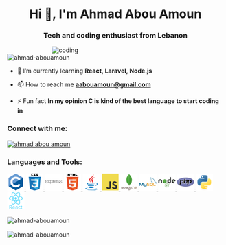 <h1 align="center">Hi 👋, I'm Ahmad Abou Amoun</h1>
<h3 align="center">Tech and coding enthusiast from Lebanon</h3>

<img align="right" alt="coding" width=400 src="https://media2.giphy.com/media/v1.Y2lkPTc5MGI3NjExMm9xdXVnamo2cDhwZW8ybHFjN3RyNmw2YnQwanJ2cTR2OHdiMTNwNyZlcD12MV9pbnRlcm5hbF9naWZfYnlfaWQmY3Q9Zw/yAGIvCiwPJn5C/giphy.webp" >

<p align="left"> <img src="https://komarev.com/ghpvc/?username=ahmad-abouamoun&label=Profile%20views&color=0e75b6&style=flat" alt="ahmad-abouamoun" /> </p>

- 🌱 I’m currently learning **React, Laravel, Node.js**

- 📫 How to reach me **aabouamoun@gmail.com**

- ⚡ Fun fact **In my opinion C is kind of the best language to start coding in**

<h3 align="left">Connect with me:</h3>
<p align="left">
<a href="https://linkedin.com/in/ahmad abou amoun" target="blank"><img align="center" src="https://raw.githubusercontent.com/rahuldkjain/github-profile-readme-generator/master/src/images/icons/Social/linked-in-alt.svg" alt="ahmad abou amoun" height="30" width="40" /></a>
</p>

<h3 align="left">Languages and Tools:</h3>
<p align="left"> <a href="https://www.cprogramming.com/" target="_blank" rel="noreferrer"> <img src="https://raw.githubusercontent.com/devicons/devicon/master/icons/c/c-original.svg" alt="c" width="40" height="40"/> </a> <a href="https://www.w3schools.com/css/" target="_blank" rel="noreferrer"> <img src="https://raw.githubusercontent.com/devicons/devicon/master/icons/css3/css3-original-wordmark.svg" alt="css3" width="40" height="40"/> </a> <a href="https://expressjs.com" target="_blank" rel="noreferrer"> <img src="https://raw.githubusercontent.com/devicons/devicon/master/icons/express/express-original-wordmark.svg" alt="express" width="40" height="40"/> </a> <a href="https://www.w3.org/html/" target="_blank" rel="noreferrer"> <img src="https://raw.githubusercontent.com/devicons/devicon/master/icons/html5/html5-original-wordmark.svg" alt="html5" width="40" height="40"/> </a> <a href="https://www.java.com" target="_blank" rel="noreferrer"> <img src="https://raw.githubusercontent.com/devicons/devicon/master/icons/java/java-original.svg" alt="java" width="40" height="40"/> </a> <a href="https://developer.mozilla.org/en-US/docs/Web/JavaScript" target="_blank" rel="noreferrer"> <img src="https://raw.githubusercontent.com/devicons/devicon/master/icons/javascript/javascript-original.svg" alt="javascript" width="40" height="40"/> </a> <a href="https://www.mongodb.com/" target="_blank" rel="noreferrer"> <img src="https://raw.githubusercontent.com/devicons/devicon/master/icons/mongodb/mongodb-original-wordmark.svg" alt="mongodb" width="40" height="40"/> </a> <a href="https://www.mysql.com/" target="_blank" rel="noreferrer"> <img src="https://raw.githubusercontent.com/devicons/devicon/master/icons/mysql/mysql-original-wordmark.svg" alt="mysql" width="40" height="40"/> </a> <a href="https://nodejs.org" target="_blank" rel="noreferrer"> <img src="https://raw.githubusercontent.com/devicons/devicon/master/icons/nodejs/nodejs-original-wordmark.svg" alt="nodejs" width="40" height="40"/> </a> <a href="https://www.php.net" target="_blank" rel="noreferrer"> <img src="https://raw.githubusercontent.com/devicons/devicon/master/icons/php/php-original.svg" alt="php" width="40" height="40"/> </a> <a href="https://www.python.org" target="_blank" rel="noreferrer"> <img src="https://raw.githubusercontent.com/devicons/devicon/master/icons/python/python-original.svg" alt="python" width="40" height="40"/> </a> <a href="https://reactjs.org/" target="_blank" rel="noreferrer"> <img src="https://raw.githubusercontent.com/devicons/devicon/master/icons/react/react-original-wordmark.svg" alt="react" width="40" height="40"/> </a> </p>

<p><img align="center" src="https://github-readme-stats.vercel.app/api/top-langs?username=ahmad-abouamoun&show_icons=true&locale=en&layout=compact" alt="ahmad-abouamoun" /></p>

<p><img align="center" src="https://github-readme-streak-stats.herokuapp.com/?user=ahmad-abouamoun&" alt="ahmad-abouamoun" /></p>
